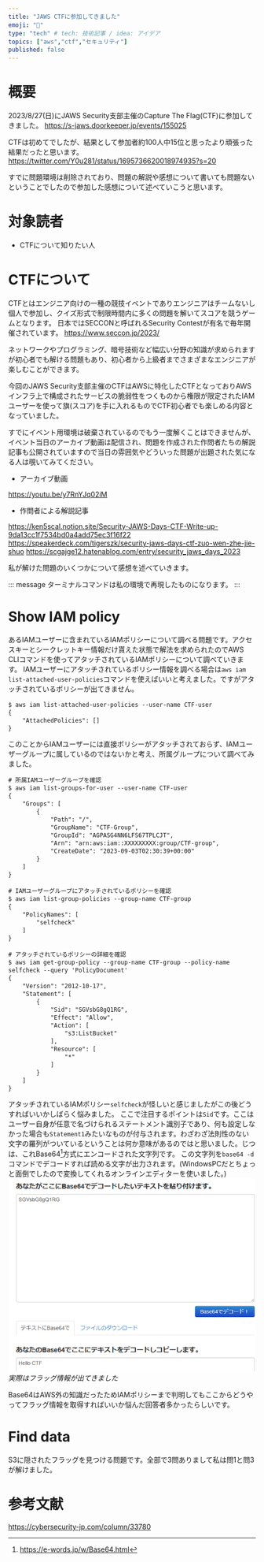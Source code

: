 ```yaml
---
title: "JAWS CTFに参加してきました"
emoji: "🦈"
type: "tech" # tech: 技術記事 / idea: アイデア
topics: ["aws","ctf","セキュリティ"]
published: false
---
```


# 概要
2023/8/27(日)にJAWS Security支部主催のCapture The Flag(CTF)に参加してきました。
https://s-jaws.doorkeeper.jp/events/155025

CTFは初めてでしたが、結果として参加者約100人中15位と思ったより頑張った結果だったと思います。
https://twitter.com/Y0u281/status/1695736620018974935?s=20

すでに問題環境は削除されており、問題の解説や感想について書いても問題ないということでしたので参加した感想について述べていこうと思います。

# 対象読者
- CTFについて知りたい人

# CTFについて
CTFとはエンジニア向けの一種の競技イベントでありエンジニアはチームないし個人で参加し、クイズ形式で制限時間内に多くの問題を解いてスコアを競うゲームとなります。
日本ではSECCONと呼ばれるSecurity Contestが有名で毎年開催されています。
https://www.seccon.jp/2023/

ネットワークやプログラミング、暗号技術など幅広い分野の知識が求められますが初心者でも解ける問題もあり、初心者から上級者までさまざまなエンジニアが楽しむことができます。

今回のJAWS Security支部主催のCTFはAWSに特化したCTFとなっておりAWSインフラ上で構成されたサービスの脆弱性をつくものから権限が限定されたIAMユーザーを使って旗(スコア)を手に入れるものでCTF初心者でも楽しめる内容となっていました。

すでにイベント用環境は破棄されているのでもう一度解くことはできませんが、イベント当日のアーカイブ動画は配信され、問題を作成された作問者たちの解説記事も公開されていますので当日の雰囲気やどういった問題が出題された気になる人は覗いてみてください。
- アーカイブ動画

https://youtu.be/y7RnYJq02iM

- 作問者による解説記事

https://ken5scal.notion.site/Security-JAWS-Days-CTF-Write-up-9da13cc1f7534bd0a4add75ec3f16f22
https://speakerdeck.com/tigerszk/security-jaws-days-ctf-zuo-wen-zhe-jie-shuo
https://scgajge12.hatenablog.com/entry/security_jaws_days_2023

私が解けた問題のいくつかについて感想を述べていきます。

::: message
ターミナルコマンドは私の環境で再現したものになります。
:::

# Show IAM policy
あるIAMユーザーに含まれているIAMポリシーについて調べる問題です。アクセスキーとシークレットキー情報だけ貰えた状態で解法を求められたのでAWS CLIコマンドを使ってアタッチされているIAMポリシーについて調べていきます。
IAMユーザーにアタッチされているポリシー情報を調べる場合は`aws iam list-attached-user-policies`コマンドを使えばいいと考えました。ですがアタッチされているポリシーが出てきません。

```terminal
$ aws iam list-attached-user-policies --user-name CTF-user
{
    "AttachedPolicies": []
}
```

このことからIAMユーザーには直接ポリシーがアタッチされておらず、IAMユーザーグループに属しているのではないかと考え、所属グループについて調べてみました。

```
# 所属IAMユーザーグループを確認
$ aws iam list-groups-for-user --user-name CTF-user
{
    "Groups": [
        {
            "Path": "/",
            "GroupName": "CTF-Group",
            "GroupId": "AGPASG4NN6LFS67TPLCJT",
            "Arn": "arn:aws:iam::XXXXXXXXX:group/CTF-group",
            "CreateDate": "2023-09-03T02:30:39+00:00"
        }
    ]
}

# IAMユーザーグループにアタッチされているポリシーを確認
$ aws iam list-group-policies --group-name CTF-group
{
    "PolicyNames": [
        "selfcheck"
    ]
}

# アタッチされているポリシーの詳細を確認
$ aws iam get-group-policy --group-name CTF-group --policy-name selfcheck --query 'PolicyDocument'
{
    "Version": "2012-10-17",
    "Statement": [
        {
            "Sid": "SGVsbG8gQ1RG",
            "Effect": "Allow",
            "Action": [
                "s3:ListBucket"
            ],
            "Resource": [
                "*"
            ]
        }
    ]
}
```

アタッチされているIAMポリシー`selfcheck`が怪しいと感じましたがこの後どうすればいいかしばらく悩みました。
ここで注目するポイントは`Sid`です。ここはユーザー自身が任意で名づけられるステートメント識別子であり、何も設定しなかった場合も`Statement1`みたいなものが付与されます。わざわざ法則性のない文字の羅列がついているということは何か意味があるのではと思いました。じつは、これBase64[^1]方式にエンコードされた文字列です。
この文字列を`base64 -d`コマンドでデコードすれば読める文字が出力されます。(WindowsPCだとちょっと面倒でしたので変換してくれるオンラインエディターを使いました。)
![](/images/jaws-ctf-report/image1.png)
*実際はフラッグ情報が出てきました*

Base64はAWS外の知識だったためIAMポリシーまで判明してもここからどうやってフラッグ情報を取得すればいいか悩んだ回答者多かったらしいです。

[^1]: https://e-words.jp/w/Base64.html

# Find data
S3に隠されたフラッグを見つける問題です。全部で3問ありまして私は問1と問3が解けました。

# 参考文献
https://cybersecurity-jp.com/column/33780
